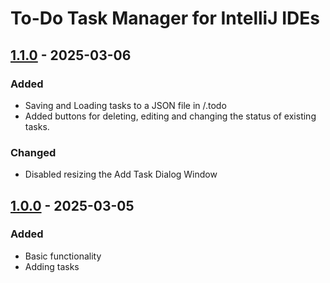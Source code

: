 # To-Do Task Manager for IntelliJ IDEs

## [1.1.0] - 2025-03-06

### Added

- Saving and Loading tasks to a JSON file in /.todo
- Added buttons for deleting, editing and changing the status of existing tasks.

### Changed

- Disabled resizing the Add Task Dialog Window

## [1.0.0] - 2025-03-05

### Added

- Basic functionality
- Adding tasks

[1.1.0]: https://github.com/markbakos/intellij-todo-now/
[1.0.0]: https://github.com/markbakos/intellij-todo-now/